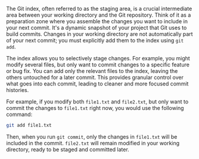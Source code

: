 The Git index, often referred to as the staging area, is a crucial intermediate area between your working directory and the Git repository. Think of it as a preparation zone where you assemble the changes you want to include in your next commit. It's a dynamic snapshot of your project that Git uses to build commits. Changes in your working directory are not automatically part of your next commit; you must explicitly add them to the index using `git add`.

The index allows you to selectively stage changes. For example, you might modify several files, but only want to commit changes to a specific feature or bug fix. You can add only the relevant files to the index, leaving the others untouched for a later commit. This provides granular control over what goes into each commit, leading to cleaner and more focused commit histories.

For example, if you modify both `file1.txt` and `file2.txt`, but only want to commit the changes to `file1.txt` right now, you would use the following command:

```bash
git add file1.txt
```

Then, when you run `git commit`, only the changes in `file1.txt` will be included in the commit. `file2.txt` will remain modified in your working directory, ready to be staged and committed later.